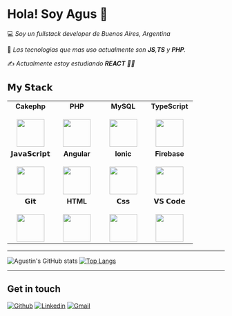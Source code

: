 # Hola! Soy Agus :wave:


:computer: *Soy un fullstack developer de Buenos Aires, Argentina*

:vulcan_salute: *Las tecnologias que mas uso actualmente son **JS**,**TS** y **PHP**.* 

:writing_hand: *Actualmente estoy estudiando **REACT** 💪🏻* 

## 𝗠𝘆 𝗦𝘁𝗮𝗰𝗸

<table>
  <tbody>
    <tr valign="top">
      <td width="25%" align="center">
        <span><strong>Cakephp</strong></span><br><br>
        <img height="64px" src="https://cdn.svgporn.com/logos/cakephp-icon.svg">
      </td>
      <td width="25%" align="center">
        <span><strong>PHP</strong></span><br><br>
        <img height="64px" src="https://cdn.svgporn.com/logos/php.svg">
      </td>
      <td width="25%" align="center">
        <span><strong>MySQL</strong></span><br><br>
        <img height="64px" src="https://cdn.svgporn.com/logos/mysql.svg">
      </td>
      <td width="25%" align="center">
        <span><strong>TypeScript<strong></span><br><br>
        <img height="64px" src="https://cdn.svgporn.com/logos/typescript-icon.svg">
      </td>
    </tr>
    <tr valign="top">
      <td width="25%" align="center">
        <span>𝗝𝗮𝘃𝗮𝗦𝗰𝗿𝗶𝗽𝘁</span><br><br>
        <img height="64px" src="https://cdn.svgporn.com/logos/javascript.svg">
      </td>
      <td width="25%" align="center">
        <span><strong>Angular</strong></span><br><br>
        <img height="64px" src="https://cdn.svgporn.com/logos/angular-icon.svg">
      </td>
      <td width="25%" align="center">
        <span><strong>Ionic</strong></span><br><br>
        <img height="64px" src="https://cdn.svgporn.com/logos/ionic-icon.svg">
      </td>     
      <td width="25%" align="center">
        <span><strong>Firebase</strong></span><br><br>
        <img height="64px" src="https://cdn.svgporn.com/logos/firebase.svg">
      </td>
    </tr>
    <tr valign="top">
      <td width="25%" align="center">
        <span>𝗚𝗶𝘁</span><br><br>
        <img height="64px" src="https://cdn.svgporn.com/logos/git-icon.svg">
      </td>
      <td width="25%" align="center">
        <span><strong>HTML</strong></span><br><br>
        <img height="64px" src="https://cdn.svgporn.com/logos/html-5.svg">
      </td>
      <td width="25%" align="center">
        <span>𝗖𝘀𝘀</span><br><br>
        <img height="64px" src="https://cdn.svgporn.com/logos/css-3.svg">
      </td>
      <td width="25%" align="center">
        <span>𝗩𝗦 𝗖𝗼𝗱𝗲</span><br><br>
        <img height="64px" src="https://cdn.svgporn.com/logos/visual-studio-code.svg">
      </td>
    </tr>
  </tbody>
</table>

<hr>

![Agustin's GitHub stats](https://github-readme-stats.vercel.app/api?username=apucheta&hide=prs&theme=vision-friendly-dark&show_icons=true) [![Top Langs](https://github-readme-stats.vercel.app/api/top-langs/?username=apucheta&layout=compact&theme=vision-friendly-dark)](https://github.com/apucheta/github-readme-stats)
<hr>

## **Get in touch**
[![Github](https://img.shields.io/badge/-Github-000?style=flat&logo=Github&logoColor=white)](https://github.com/apucheta)
[![Linkedin](https://img.shields.io/badge/-LinkedIn-blue?style=flat&logo=Linkedin&logoColor=white)](https://www.linkedin.com/in/apucheta/)
[![Gmail](https://img.shields.io/badge/-Gmail-c14438?style=flat&logo=Gmail&logoColor=white)](mailto:aguspucheta24293@gmail.com)

<!--
**apucheta/apucheta** is a ✨ _special_ ✨ repository because its `README.md` (this file) appears on your GitHub profile.

Here are some ideas to get you started:

- 🔭 I’m currently working on ...
- 🌱 I’m currently learning ...
- 👯 I’m looking to collaborate on ...
- 🤔 I’m looking for help with ...
- 💬 Ask me about ...
- 📫 How to reach me: ...
- 😄 Pronouns: ...
- ⚡ Fun fact: ...
-->
